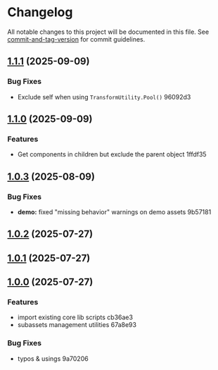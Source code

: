 # Changelog

All notable changes to this project will be documented in this file. See [commit-and-tag-version](https://github.com/absolute-version/commit-and-tag-version) for commit guidelines.

## [1.1.1](///compare/v1.1.0...v1.1.1) (2025-09-09)


### Bug Fixes

* Exclude self when using `TransformUtility.Pool()` 96092d3

## [1.1.0](///compare/v1.0.3...v1.1.0) (2025-09-09)


### Features

* Get components in children but exclude the parent object 1ffdf35

## [1.0.3](///compare/v1.0.2...v1.0.3) (2025-08-09)


### Bug Fixes

* **demo:** fixed "missing behavior" warnings on demo assets 9b57181

## [1.0.2](///compare/v1.0.1...v1.0.2) (2025-07-27)

## [1.0.1](///compare/v1.0.0...v1.0.1) (2025-07-27)

## [1.0.0](///compare/v0.0.0...v1.0.0) (2025-07-27)


### Features

* import existing core lib scripts cb36ae3
* subassets management utilities 67a8e93


### Bug Fixes

* typos & usings 9a70206

